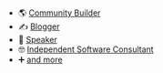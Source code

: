 - 🌎 [Community Builder](https://www.iadnug.org)
- ✍ [Blogger](https://scottsauber.com)
- 💬 [Speaker](https://scottsauber.com/speaking)
- 🤓 [Independent Software Consultant](https://scottsauber.com/contact)
- ➕ [and more](https://scottsauber.com/about)
